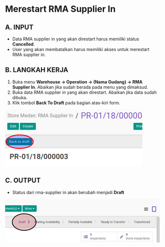 # Merestart RMA Supplier In

## A. INPUT

* Data RMA supplier in yang akan direstart harus memiliki status **Cancelled**.
* User yang akan membatalkan harus memiliki akses untuk merestart RMA supplier in.

## B. LANGKAH KERJA

1. Buka menu **Warehouse -> Operation -> (Nama Gudang) -> RMA Supplier In**. Abaikan jika sudah berada
pada menu yang dimaksud.
2. Buka data RMA supplier in yang akan direstart. Abaikan jika data sudah dibuka.
3. Klik tombol **Back To Draft** pada bagian atas-kiri form.

![](../../img/rma-supplier-in/tombol-restart.png)

## C. OUTPUT

* Status dari rma-supplier in akan berubah menjadi **Draft**

![](../../img/rma-supplier-in/status-draft.png)
